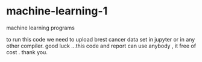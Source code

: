 # machine-learning-1
machine learning programs 


to run this code we need to upload brest cancer data set in jupyter or in any other compiler. 
good luck ...this code and report can use anybody , it free of cost . thank you. 
